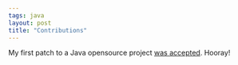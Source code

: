 ```yaml
---
tags: java
layout: post
title: "Contributions"
---
```




My first patch to a Java opensource project <a href="https://sourceforge.net/tracker/?func=detail;atid=428710;aid=616996;group_id=40712">was accepted</a>. Hooray!


